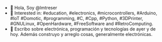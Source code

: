 - 👋 Hola, Soy @lmtreser
- 👀 Interested in: #education, #electronics, #microcontrollers, #Arduino, #IoT #Domotic, #programming, #C, #Cpp, #Python, #3DPrinter, #GNULinux, #OpenHardware, #FreeSoftware and #RetroComputing.
- 🌱 Escribo sobre electrónica, programación y tecnologías de ayer y de hoy. Además construyo y arreglo cosas, generalmente electrónicas.
